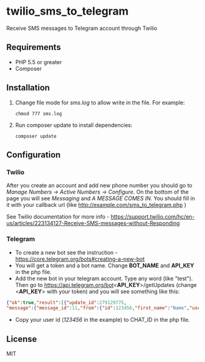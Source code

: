 # twilio_sms_to_telegram

Receive SMS messages to Telegram account through Twilio

## Requirements
  - PHP 5.5 or greater
  - Composer

## Installation
1. Change file mode for *sms.log* to allow write in the file. For example:

    ```
    chmod 777 sms.log
    ```
2. Run composer update to install dependencies:

    ```
    composer update
    ```
    
## Configuration

### Twilio
After you create an account and add new phone number you should go to *Manage Numbers -> Active Numbers -> Configure*. On the bottom of the page you will see *Messaging* and *A MESSAGE COMES IN*. You should fill in it with your callback url (like http://example.com/sms_to_telegram.php )

See Twilio documentation for more info - https://support.twilio.com/hc/en-us/articles/223134127-Receive-SMS-messages-without-Responding

### Telegram
  - To create a new bot see the instruction - https://core.telegram.org/bots#creating-a-new-bot
  - You will get a token and a bot name. Change **BOT_NAME** and **API_KEY** in the php file.
  - Add the new bot in your telegram account. Type any word (like "test"). Then go to https://api.telegram.org/bot<**API_KEY**>/getUpdates (change <**API_KEY**> with your token) and you will see something like this:
  
  ```json
  {"ok":true,"result":[{"update_id":279129775,
"message":{"message_id":11,"from":{"id":123456,"first_name":"Name","username":"username"},"date":1487955282,"text":"1"}}]}
  ```
  - Copy your user id (*123456* in the example) to CHAT_ID in the php file.

License
----

MIT
